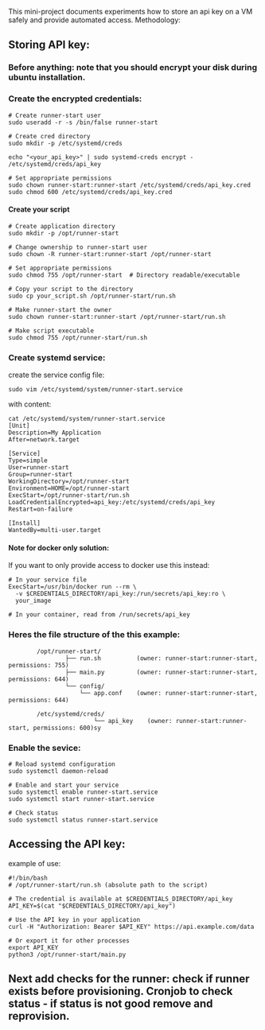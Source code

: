 This mini-project documents experiments how to store an api key on a VM safely and provide automated access.
Methodology:

##  Storing API key:

### Before anything: note that you should encrypt your disk during ubuntu installation.

### Create the encrypted credentials:

```
# Create runner-start user
sudo useradd -r -s /bin/false runner-start

# Create cred directory
sudo mkdir -p /etc/systemd/creds

echo "<your_api_key>" | sudo systemd-creds encrypt - /etc/systemd/creds/api_key

# Set appropriate permissions
sudo chown runner-start:runner-start /etc/systemd/creds/api_key.cred
sudo chmod 600 /etc/systemd/creds/api_key.cred
```

#### Create your script

```
# Create application directory
sudo mkdir -p /opt/runner-start

# Change ownership to runner-start user
sudo chown -R runner-start:runner-start /opt/runner-start

# Set appropriate permissions
sudo chmod 755 /opt/runner-start  # Directory readable/executable

# Copy your script to the directory
sudo cp your_script.sh /opt/runner-start/run.sh

# Make runner-start the owner
sudo chown runner-start:runner-start /opt/runner-start/run.sh

# Make script executable
sudo chmod 755 /opt/runner-start/run.sh
```

### Create systemd service:

create the service config file:

```
sudo vim /etc/systemd/system/runner-start.service
```

with content:

```
cat /etc/systemd/system/runner-start.service
[Unit]
Description=My Application
After=network.target

[Service]
Type=simple
User=runner-start
Group=runner-start
WorkingDirectory=/opt/runner-start
Environment=HOME=/opt/runner-start
ExecStart=/opt/runner-start/run.sh
LoadCredentialEncrypted=api_key:/etc/systemd/creds/api_key
Restart=on-failure

[Install]
WantedBy=multi-user.target
```

#### Note for docker only solution: 

If you want to only provide access to docker use this instead:

```
# In your service file
ExecStart=/usr/bin/docker run --rm \
  -v $CREDENTIALS_DIRECTORY/api_key:/run/secrets/api_key:ro \
  your_image

# In your container, read from /run/secrets/api_key
```



### Heres the file structure of the this example:

            /opt/runner-start/
                    ├── run.sh          (owner: runner-start:runner-start, permissions: 755)
                    ├── main.py         (owner: runner-start:runner-start, permissions: 644)
                    └── config/
                        └── app.conf    (owner: runner-start:runner-start, permissions: 644)

            /etc/systemd/creds/
                            └── api_key    (owner: runner-start:runner-start, permissions: 600)sy

### Enable the sevice:

```
# Reload systemd configuration
sudo systemctl daemon-reload

# Enable and start your service
sudo systemctl enable runner-start.service
sudo systemctl start runner-start.service

# Check status
sudo systemctl status runner-start.service
```

## Accessing the API key:

example of use:

```
#!/bin/bash
# /opt/runner-start/run.sh (absolute path to the script)

# The credential is available at $CREDENTIALS_DIRECTORY/api_key
API_KEY=$(cat "$CREDENTIALS_DIRECTORY/api_key")

# Use the API key in your application
curl -H "Authorization: Bearer $API_KEY" https://api.example.com/data

# Or export it for other processes
export API_KEY
python3 /opt/runner-start/main.py
```

## Next add checks for the runner: check if runner exists before provisioning. Cronjob to check status - if status is not good remove and reprovision.